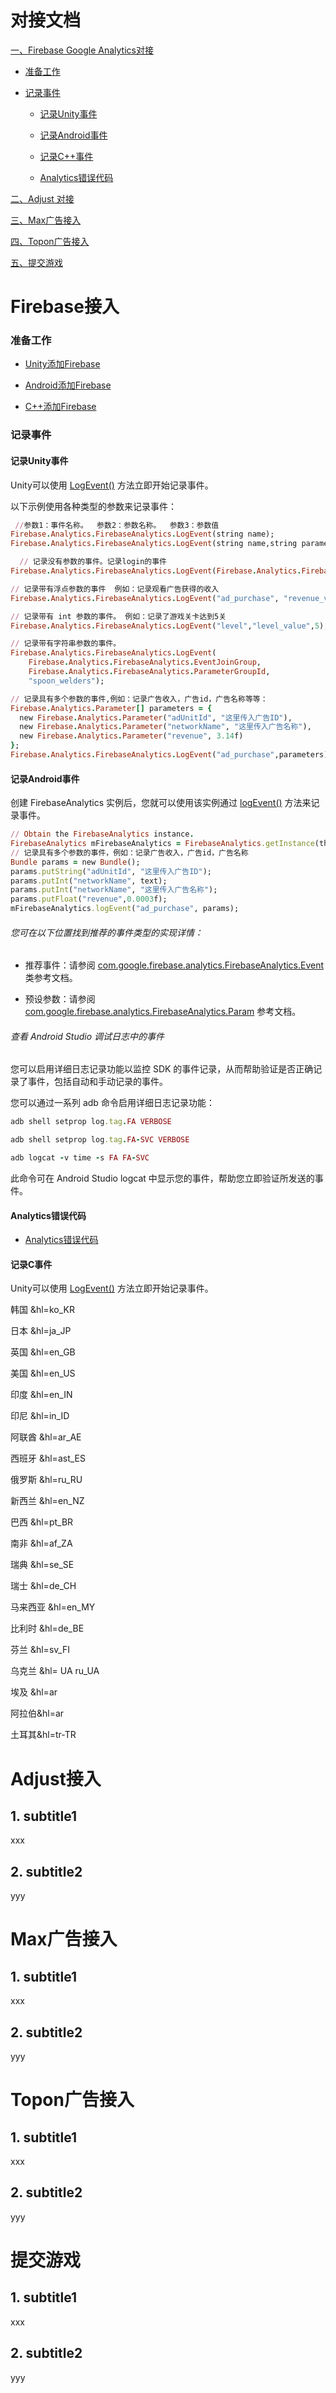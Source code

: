 # 对接文档

[一、Firebase Google Analytics对接](#Firebase接入)

 * [准备工作](#准备工作)
 
 * [记录事件](#记录事件)
   
   - [记录Unity事件](#记录unity事件)
   
   - [记录Android事件](#记录android事件)
   
   - [记录C++事件](#记录c事件)
   
   - [Analytics错误代码](#Analytics错误代码)
 
[二、Adjust 对接](#Adjust接入)

[三、Max广告接入](#Max广告接入)

[四、Topon广告接入](#Topon广告接入)

[五、提交游戏](#提交游戏)

# Firebase接入 
### 准备工作 
  + [Unity添加Firebase](https://firebase.google.com/docs/unity/setup?hl=zh-cn) 

  + [Android添加Firebase](https://firebase.google.com/docs/android/setup?hl=zh-cn) 

  + [C++添加Firebase](https://firebase.google.com/docs/cpp/setup?hl=zh-cn&platform=android) 

### 记录事件 
  #### 记录Unity事件

Unity可以使用 [LogEvent()](https://firebase.google.com/docs/reference/unity/class/firebase/analytics/firebase-analytics?hl=zh-cn#logevent) 方法立即开始记录事件。

以下示例使用各种类型的参数来记录事件：
```ruby
 //参数1：事件名称。  参数2：参数名称。  参数3：参数值
Firebase.Analytics.FirebaseAnalytics.LogEvent(string name);
Firebase.Analytics.FirebaseAnalytics.LogEvent(string name,string parameterName,string parameterValue);

  // 记录没有参数的事件。记录login的事件
Firebase.Analytics.FirebaseAnalytics.LogEvent(Firebase.Analytics.FirebaseAnalytics.EventLogin);

// 记录带有浮点参数的事件  例如：记录观看广告获得的收入
Firebase.Analytics.FirebaseAnalytics.LogEvent("ad_purchase", "revenue_value", 0.04f);

// 记录带有 int 参数的事件。 例如：记录了游戏关卡达到5关
Firebase.Analytics.FirebaseAnalytics.LogEvent("level","level_value",5);

// 记录带有字符串参数的事件。
Firebase.Analytics.FirebaseAnalytics.LogEvent(
    Firebase.Analytics.FirebaseAnalytics.EventJoinGroup,
    Firebase.Analytics.FirebaseAnalytics.ParameterGroupId,
    "spoon_welders");

// 记录具有多个参数的事件,例如：记录广告收入，广告id，广告名称等等：
Firebase.Analytics.Parameter[] parameters = {
  new Firebase.Analytics.Parameter("adUnitId", "这里传入广告ID"),
  new Firebase.Analytics.Parameter("networkName", "这里传入广告名称"),
  new Firebase.Analytics.Parameter("revenue", 3.14f)
};
Firebase.Analytics.FirebaseAnalytics.LogEvent("ad_purchase",parameters);

```
  #### 记录Android事件

创建 FirebaseAnalytics 实例后，您就可以使用该实例通过 [logEvent()](https://firebase.google.com/docs/reference/android/com/google/firebase/analytics/FirebaseAnalytics?hl=zh-cn#logEvent(java.lang.String,%20android.os.Bundle)) 方法来记录事件。

```ruby
// Obtain the FirebaseAnalytics instance.
FirebaseAnalytics mFirebaseAnalytics = FirebaseAnalytics.getInstance(this);
// 记录具有多个参数的事件，例如：记录广告收入，广告id，广告名称
Bundle params = new Bundle();
params.putString("adUnitId", "这里传入广告ID");
params.putInt("networkName", text);
params.putInt("networkName", "这里传入广告名称");
params.putFloat("revenue",0.0003f);
mFirebaseAnalytics.logEvent("ad_purchase", params);
```
 ###### 您可在以下位置找到推荐的事件类型的实现详情：

  - 推荐事件：请参阅 [com.google.firebase.analytics.FirebaseAnalytics.Event](https://firebase.google.com/docs/reference/android/com/google/firebase/analytics/FirebaseAnalytics.Event?hl=zh-cn) 类参考文档。

  - 预设参数：请参阅 [com.google.firebase.analytics.FirebaseAnalytics.Param](https://firebase.google.com/docs/reference/android/com/google/firebase/analytics/FirebaseAnalytics.Param?hl=zh-cn) 参考文档。

 ###### 查看 Android Studio 调试日志中的事件
 
您可以启用详细日志记录功能以监控 SDK 的事件记录，从而帮助验证是否正确记录了事件，包括自动和手动记录的事件。

您可以通过一系列 adb 命令启用详细日志记录功能：
```ruby
adb shell setprop log.tag.FA VERBOSE
```
```ruby
adb shell setprop log.tag.FA-SVC VERBOSE
```
```ruby
adb logcat -v time -s FA FA-SVC
```
此命令可在 Android Studio logcat 中显示您的事件，帮助您立即验证所发送的事件。


  #### Analytics错误代码 
 - [Analytics错误代码](https://firebase.google.com/docs/analytics/errors?hl=zh-cn)


  #### 记录C事件

Unity可以使用 [LogEvent()](https://firebase.google.com/docs/reference/unity/class/firebase/analytics/firebase-analytics?hl=zh-cn#logevent) 方法立即开始记录事件。

  
韩国 &hl=ko_KR

日本 &hl=ja_JP

英国 &hl=en_GB

美国 &hl=en_US

印度 &hl=en_IN 

印尼 &hl=in_ID

阿联酋 &hl=ar_AE

西班牙 &hl=ast_ES

俄罗斯 &hl=ru_RU

新西兰 &hl=en_NZ

巴西 &hl=pt_BR

南非 &hl=af_ZA

瑞典 &hl=se_SE

瑞士 &hl=de_CH

马来西亚 &hl=en_MY

比利时 &hl=de_BE

芬兰 &hl=sv_FI

乌克兰 &hl= UA ru_UA

埃及 &hl=ar

阿拉伯&hl=ar

土耳其&hl=tr-TR

# Adjust接入
## 1. subtitle1
xxx
## 2. subtitle2
yyy

# Max广告接入
## 1. subtitle1
xxx
## 2. subtitle2
yyy

# Topon广告接入
## 1. subtitle1
xxx
## 2. subtitle2
yyy


# 提交游戏
## 1. subtitle1
xxx
## 2. subtitle2
yyy
